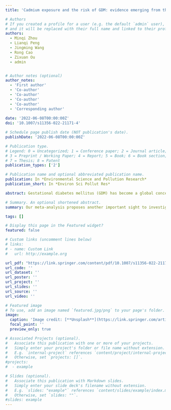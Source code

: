 ```yaml
---
title: 'Cadmium exposure and the risk of GDM: evidence emerging from the systematic review and meta-analysis'

# Authors
# If you created a profile for a user (e.g. the default `admin` user), write the username (folder name) here
# and it will be replaced with their full name and linked to their profile.
authors: 
  - Minqi Zhou
  - Lianqi Peng
  - Jingming Wang
  - Rong Cao 
  - Zixuan Ou
  - admin


# Author notes (optional)
author_notes:
  - 'First author'
  - 'Co-author'
  - 'Co-author'
  - 'Co-author'
  - 'Co-author'
  - 'Corresponding author'
  
date: '2022-06-08T00:00:00Z'
doi: '10.1007/s11356-022-21171-4'

# Schedule page publish date (NOT publication's date).
publishDate: '2022-06-08T00:00:00Z'

# Publication type.
# Legend: 0 = Uncategorized; 1 = Conference paper; 2 = Journal article;
# 3 = Preprint / Working Paper; 4 = Report; 5 = Book; 6 = Book section;
# 7 = Thesis; 8 = Patent
publication_types: ['2']

# Publication name and optional abbreviated publication name.
publication: In *Environmental Science and Pollution Research*
publication_short: In *Environ Sci Pollut Res*

abstract: Gestational diabetes mellitus (GDM) has become a global concern for its severe adverse effects on both mother and fetus. Recent epidemiological studies reported inconsistent results of the association between cadmium (Cd) exposure and GDM. Therefore, a systematic review and meta- analysis were performed. PubMed, Web of Science, Scopus, Embase, and SpringerLink were searched up to July 2021. Observational studies containing the adjusted relative risks between Cd exposure and GDM were included in the quantitative synthesis. The retrieval comprised 218 articles out of which 11 met our criteria and 9 were included in the meta-analysis, representing a total of 32,392 subjects (2881 GDM). In total, Cd exposure might increase the risk of GDM in some extent (OR = 1.21, 95% CI [0.89, 1.64]), even without statistical significance in high heterogeneity (Q = 28.45, p < 0.05, I2 = 71.9%). Filtering two outliers indicated by Galbraith plot yielded a similar risk (OR = 1.19, 95% CI [1.02, 1.39]) with statistical significance. However, the heterogeneity among studies was obviously reduced (Q = 11.75, p = 0.068, I2 = 48.9%). Additionally, biological specimen, study design, and diagnostic criteria contributed to the high heterogeneity according to the subgroup analysis. Since some important results do not deny that Cd exposure increases the risk of GDM, high-quality multi-centered large cohort studies are required in the future.

# Summary. An optional shortened abstract.
summary: Our meta-analysis proposes another important sight to investigate the etiology of metabolic gestational disease in terms of the alterations after heavy metal exposure. 

tags: []

# Display this page in the Featured widget?
featured: false

# Custom links (uncomment lines below)
# links:
# - name: Custom Link
#   url: http://example.org

url_pdf: "https://link.springer.com/content/pdf/10.1007/s11356-022-21171-4.pdf"
url_code: ''
url_dataset: ''
url_poster: ''
url_project: ''
url_slides: ''
url_source: ''
url_video: ''

# Featured image
# To use, add an image named `featured.jpg/png` to your page's folder.
image:
  caption: 'Image credit: [**Unsplash**](https://link.springer.com/article/10.1007/s11356-022-21171-4/figures/6)'
  focal_point: ''
  preview_only: true

# Associated Projects (optional).
#   Associate this publication with one or more of your projects.
#   Simply enter your project's folder or file name without extension.
#   E.g. `internal-project` references `content/project/internal-project/index.md`.
#   Otherwise, set `projects: []`.
#projects:
#  - example

# Slides (optional).
#   Associate this publication with Markdown slides.
#   Simply enter your slide deck's filename without extension.
#   E.g. `slides: "example"` references `content/slides/example/index.md`.
#   Otherwise, set `slides: ""`.
#slides: example
---
```

